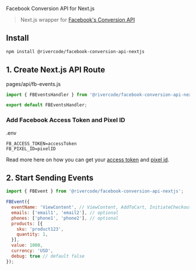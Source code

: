 Facebook Conversion API for Next.js

> Next.js wrapper for [Facebook's Conversion API](https://developers.facebook.com/docs/marketing-api/conversions-api/)

## Install

```bash
npm install @rivercode/facebook-conversion-api-nextjs
```

## 1. Create Next.js API Route
pages/api/fb-events.js
```jsx
import { FBEventsHandler } from '@rivercode/facebook-conversion-api-nextjs/handlers';

export default FBEventsHandler;
```

### Add Facebook Access Token and Pixel ID
.env
```dotenv
FB_ACCESS_TOKEN=accessToken
FB_PIXEL_ID=pixelID
```

Read more here on how you can get your [access token](https://developers.facebook.com/docs/marketing-api/conversions-api/get-started/#access-token) and [pixel id](https://www.facebook.com/business/help/952192354843755?id=1205376682832142).

## 2. Start Sending Events
```jsx
import { FBEvent } from '@rivercode/facebook-conversion-api-nextjs';

FBEvent({
  eventName: 'ViewContent', // ViewContent, AddToCart, InitiateCheckout or Purchase
  emails: ['email1', 'email2'], // optional
  phones: ['phone1', 'phone2'], // optional
  products: [{
    sku: 'product123',
    quantity: 1,
  }],
  value: 1000,
  currency: 'USD',
  debug: true // default false
});
```
